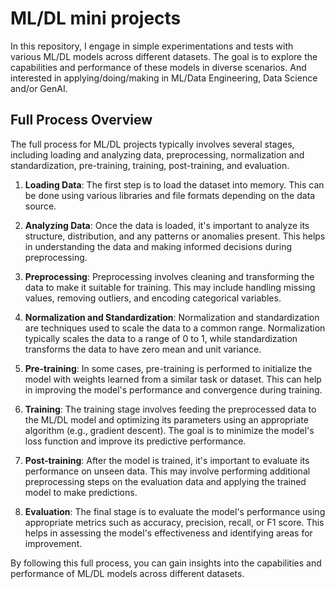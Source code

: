 # ML/DL mini projects

In this repository, I engage in simple experimentations and tests with various ML/DL models across different datasets. The goal is to explore the capabilities and performance of these models in diverse scenarios. And interested in applying/doing/making in ML/Data Engineering, Data Science and/or GenAI.

## Full Process Overview

The full process for ML/DL projects typically involves several stages, including loading and analyzing data, preprocessing, normalization and standardization, pre-training, training, post-training, and evaluation.

1. **Loading Data**: The first step is to load the dataset into memory. This can be done using various libraries and file formats depending on the data source.

2. **Analyzing Data**: Once the data is loaded, it's important to analyze its structure, distribution, and any patterns or anomalies present. This helps in understanding the data and making informed decisions during preprocessing.

3. **Preprocessing**: Preprocessing involves cleaning and transforming the data to make it suitable for training. This may include handling missing values, removing outliers, and encoding categorical variables.

4. **Normalization and Standardization**: Normalization and standardization are techniques used to scale the data to a common range. Normalization typically scales the data to a range of 0 to 1, while standardization transforms the data to have zero mean and unit variance.

5. **Pre-training**: In some cases, pre-training is performed to initialize the model with weights learned from a similar task or dataset. This can help in improving the model's performance and convergence during training.

6. **Training**: The training stage involves feeding the preprocessed data to the ML/DL model and optimizing its parameters using an appropriate algorithm (e.g., gradient descent). The goal is to minimize the model's loss function and improve its predictive performance.

7. **Post-training**: After the model is trained, it's important to evaluate its performance on unseen data. This may involve performing additional preprocessing steps on the evaluation data and applying the trained model to make predictions.

8. **Evaluation**: The final stage is to evaluate the model's performance using appropriate metrics such as accuracy, precision, recall, or F1 score. This helps in assessing the model's effectiveness and identifying areas for improvement.

By following this full process, you can gain insights into the capabilities and performance of ML/DL models across different datasets.
